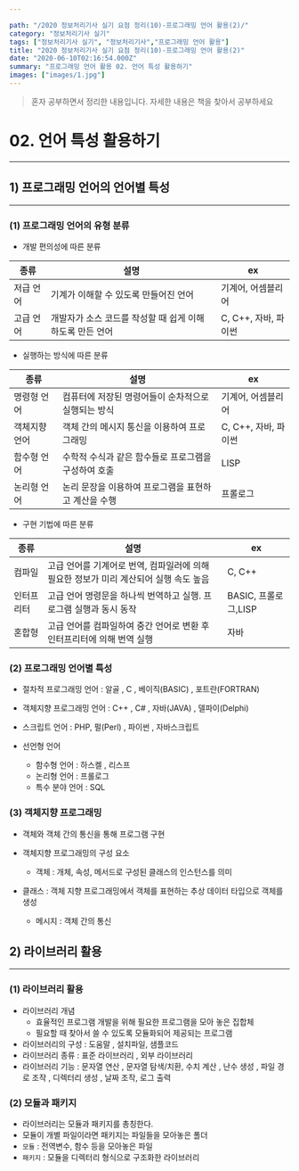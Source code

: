 ```yaml
---

path: "/2020 정보처리기사 실기 요점 정리(10)-프로그래밍 언어 활용(2)/"
category: "정보처리기사 실기"
tags: ["정보처리기사 실기", "정보처리기사","프로그래밍 언어 활용"]
title: "2020 정보처리기사 실기 요점 정리(10)-프로그래밍 언어 활용(2)"
date: "2020-06-10T02:16:54.000Z"
summary: "프로그래밍 언어 활용 02. 언어 특성 활용하기"
images: ["images/1.jpg"]
---
```


> 혼자 공부하면서 정리한 내용입니다. 자세한 내용은 책을 찾아서 공부하세요






# 02. 언어 특성 활용하기

---



## 1) 프로그래밍 언어의 언어별 특성

---



### (1) 프로그래밍 언어의 유형 분류



* 개발 편의성에 따른 분류

| 종류      | 설명                                                     | ex                   |
| --------- | -------------------------------------------------------- | -------------------- |
| 저급 언어 | 기계가 이해할 수 있도록 만들어진 언어                    | 기계어, 어셈블리어   |
| 고급 언어 | 개발자가 소스 코드를 작성할 때 쉽게 이해하도록 만든 언어 | C, C++, 자바, 파이썬 |



* 실행하는 방식에 따른 분류

| 종류          | 설명                                                 | ex                   |
| ------------- | ---------------------------------------------------- | -------------------- |
| 명령형 언어   | 컴퓨터에 저장된 명령어들이 순차적으로 실행되는 방식  | 기계어, 어셈블리어   |
| 객체지향 언어 | 객체 간의 메시지 통신을 이용하여 프로그래밍          | C, C++, 자바, 파이썬 |
| 함수형 언어   | 수학적 수식과 같은 함수들로 프로그램을 구성하여 호출 | LISP                 |
| 논리형 언어   | 논리 문장을 이용하여 프로그램을 표현하고 계산을 수행 | 프롤로그             |



* 구현 기법에 따른 분류

| 종류       | 설명                                                                                  | ex                   |
| ---------- | ------------------------------------------------------------------------------------- | -------------------- |
| 컴파일     | 고급 언어를 기계어로 번역, 컴파일러에 의해 필요한 정보가 미리 계산되어 실행 속도 높음 | C, C++               |
| 인터프리터 | 고급 언어 명령문을 하나씩 번역하고 실행. 프로그램 실행과 동시 동작                    | BASIC, 프롤로그,LISP |
| 혼합형     | 고급 언어를 컴파일하여 중간 언어로 변환 후 인터프리터에 의해 번역 실행                | 자바                 |



### (2) 프로그래밍 언어별 특성

*  절차적 프로그래밍 언어 : 알골 , C ,  베이직(BASIC) , 포트란(FORTRAN)

* 객체지향 프로그래밍 언어 : C++ ,  C# , 자바(JAVA) , 델파이(Delphi)

*  스크립트 언어 : PHP, 펄(Perl) , 파이썬 , 자바스크립트

* 선언형 언어
  * 함수형 언어 : 하스켈 , 리스프
  * 논리형 언어 : 프롤로그
  * 특수 분야 언어 : SQL



### (3) 객체지향 프로그래밍

* 객체와 객체 간의 통신을 통해 프로그램 구현


* 객체지향 프로그래밍의 구성 요소
   * 객체 : 개체, 속성, 메서드로 구성된 클래스의 인스턴스를 의미
* 클래스 : 객체 지향 프로그래밍에서 객체를 표현하는 추상 데이터 타입으로 객체를 생성
   * 메시지 : 객체 간의 통신






## 2) 라이브러리 활용

---

### (1) 라이브러리 활용

* 라이브러리 개념 
  * 효율적인 프로그램 개발을 위해 필요한 프로그램을 모아 놓은 집합체 
  * 필요할 때 찾아서 쓸 수 있도록 모듈화되어 제공되는 프로그램
* 라이브러리의 구성 : 도움말 , 설치파일, 샘플코드
* 라이브러리 종류 : 표준 라이브러리 , 외부 라이브러리
* 라이브러리 기능 : 문자열 연산 , 문자열 탐색/치환, 수치 계산 , 난수 생성 , 파일 경로 조작 , 디렉터리 생성 , 날짜 조작,  로그 출력 





### (2) 모듈과 패키지

* 라이브러리는 모듈과 패키지를 총칭한다.
* 모듈이 개별 파일이라면 패키지는 파일들을 모아놓은 폴더
* `모듈` : 전역변수, 함수 등을 모아놓은 파일
* `패키지` : 모듈을 디렉터리 형식으로 구조화한 라이브러리





